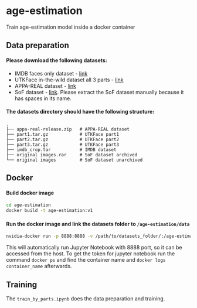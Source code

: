 # age-estimation
Train age-estimation model inside a docker container

## Data preparation
#### Please download the following datasets:

  - IMDB faces only dataset - [link](https://data.vision.ee.ethz.ch/cvl/rrothe/imdb-wiki/static/imdb_crop.tar)
  - UTKFace in-the-wild dataset all 3 parts - [link](https://drive.google.com/drive/u/0/folders/0BxYys69jI14kSVdWWllDMWhnN2c)
  - APPA-REAL dataset - [link](http://158.109.8.102/AppaRealAge/appa-real-release.zip)
  - SoF dataset - [link](https://drive.google.com/file/d/0BwO0RMrZJCioR2FNQ3k1Z3FtODg/view?usp=sharing). Please extract the SoF dataset manually because it has spaces in its name.

#### The datasets directory should have the following structure:
    .
    ├── appa-real-release.zip   # APPA-REAL dataset
    ├── part1.tar.gz            # UTKFace part1
    ├── part2.tar.gz            # UTKFace part2
    ├── part3.tar.gz            # UTKFace part3
    ├── imdb_crop.tar           # IMDB dataset
    ├── original images.rar     # SoF dataset archived
    └── original images         # SoF dataset unarchived

## Docker
#### Build docker image
```sh
cd age-estimation
docker build -t age-estimation:v1
```

#### Run the docker image and link the datasets folder to `/age-estimation/data`
```sh
nvidia-docker run -p 8888:8888 -v /path/to/datasets_folder/:/age-estimation/data -d age-estimation:v1
```

This will automatically run Jupyter Notebook with 8888 port, so it can be accessed from the host. To get the token for jupyter notebook run the command  `docker ps` and find the container name and `docker logs container_name` afterwards.

## Training
The `train_by_parts.ipynb` does the data preparation and training.